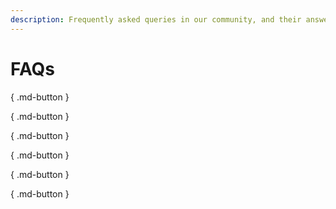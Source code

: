 ```yaml
---
description: Frequently asked queries in our community, and their answers.
---
```


# FAQs

[](mfs/README.md){ .md-button }

[](insurance/README.md){ .md-button }

[](stocks/README.md){ .md-button }

[](foreign-invest/README.md){ .md-button }

[](tax/README.md){ .md-button }

[](misc/README.md){ .md-button }

